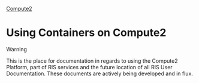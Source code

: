 
[Compute2](https://washu.atlassian.net/wiki/spaces/RUD/pages/1733361759/Compute2)

# Using Containers on Compute2

> [!WARNING]
> This is the place for documentation in regards to using the Compute2 Platform, part of RIS services and the future location of all RIS User Documentation. These documents are actively being developed and in flux.
